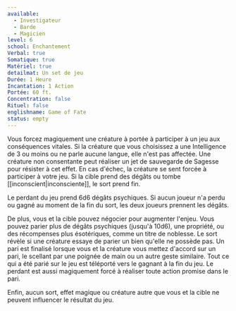 ```yaml
---
available:
  - Investigateur
  - Barde
  - Magicien
level: 6
school: Enchantement
Verbal: true
Somatique: true
Matériel: true
detailmat: Un set de jeu
Durée: 1 Heure
Incantation: 1 Action
Portée: 60 ft.
Concentration: false
Rituel: false
englishname: Game of Fate
status: empty
---
```

Vous forcez magiquement une créature à portée à participer à un jeu aux conséquences vitales. Si la créature que vous choisissez a une Intelligence de 3 ou moins ou ne parle aucune langue, elle n'est pas affectée. Une créature non consentante peut réaliser un jet de sauvegarde de Sagesse pour résister à cet effet. En cas d'échec, la créature se sent forcée à participer à votre jeu. Si la cible prend des dégâts ou tombe [[inconscient|inconsciente]], le sort prend fin.

Le perdant du jeu prend 6d6 dégâts psychiques. Si aucun joueur n'a perdu ou gagné au moment de la fin du sort, les deux joueurs prennent les dégâts.

De plus, vous et la cible pouvez négocier pour augmenter l'enjeu. Vous pouvez parier plus de dégâts psychiques (jusqu'à 10d6), une propriété, ou des récompenses plus ésotériques, comme un titre de noblesse. Le sort révèle si une créature essaye de parier un bien qu'elle ne possède pas. Un pari est finalisé lorsque vous et la créature vous mettez d'accord sur un pari, le scellant par une poignée de main ou un autre geste similaire. Tout ce qui a été parié sur le jeu est téléporté vers le gagnant à la fin du jeu. Le perdant est aussi magiquement forcé à réaliser toute action promise dans le pari.

Enfin, aucun sort, effet magique ou créature autre que vous et la cible ne peuvent influencer le résultat du jeu.
